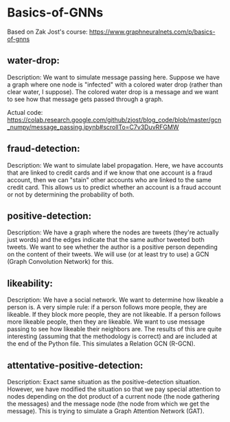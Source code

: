 # Basics-of-GNNs
Based on Zak Jost's course: https://www.graphneuralnets.com/p/basics-of-gnns

## water-drop:
  Description: We want to simulate message passing here. Suppose we have a graph where one node is "infected" with a colored water drop (rather than clear water, I suppose). The colored water drop is a message and we want to see how that message gets passed through a graph.
  
  Actual code: https://colab.research.google.com/github/zjost/blog_code/blob/master/gcn_numpy/message_passing.ipynb#scrollTo=C7v3DuvRFGMW


## fraud-detection:
  Description: We want to simulate label propagation. Here, we have accounts that are linked to credit cards and if we know that one account is a fraud account, then we can "stain" other accounts who are linked to the same credit card. This allows us to predict whether an account is a fraud account or not by determining the probability of both.

## positive-detection:
  Description: We have a graph where the nodes are tweets (they're actually just words) and the edges indicate that the same author 
  tweeted both tweets. We want to see whether the author is a positive person depending on the content of their tweets. 
  We will use (or at least try to use) a GCN (Graph Convolution Network) for this.

## likeability:
  Description: We have a social network. We want to determine how likeable a person is. A very simple rule: if a person follows
  more people, they are likeable. If they block more people, they are not likeable. If a person follows more
  likeable people, then they are likeable. We want to use message passing to see how likeable their neighbors are. The results
  of this are quite interesting (assuming that the methodology is correct) and are included at the end of the Python file. This simulates
  a Relation GCN (R-GCN).

## attentative-positive-detection:
  Description: Exact same situation as the positive-detection situation. However, we have modified the situation so that we
  pay special attention to nodes depending on the dot product of a current node (the node gathering the messages)
  and the message node (the node from which we get the message). This is trying to simulate a Graph Attention Network (GAT).
